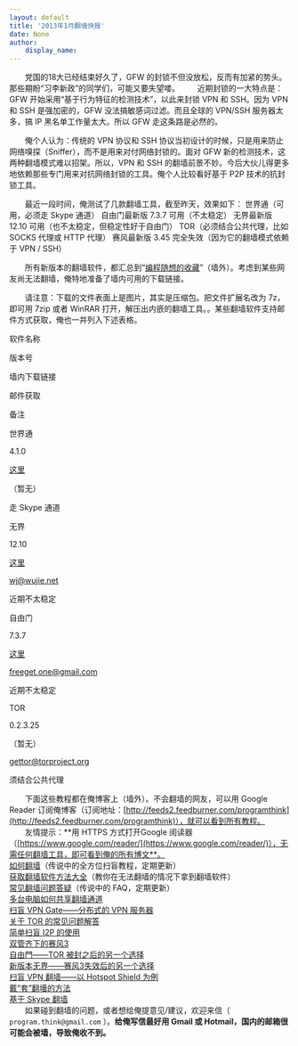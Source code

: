 ```yaml
---
layout: default
title: '2013年1月翻墙快报'
date: None
author:
    display_name: 
---
```


  
　　党国的18大已经结束好久了，GFW 的封锁不但没放松，反而有加紧的势头。那些期盼“习李新政”的同学们，可能又要失望喽。 　　近期封锁的一大特点是：GFW 开始采用“基于行为特征的检测技术”，以此来封锁 VPN 和 SSH。因为 VPN 和 SSH 是强加密的，GFW 没法搞敏感词过滤。而且全球的 VPN/SSH 服务器太多，搞 IP 黑名单工作量太大。所以 GFW 走这条路是必然的。

　　俺个人认为：传统的 VPN 协议和 SSH 协议当初设计的时候，只是用来防止网络嗅探（Sniffer），而不是用来对付网络封锁的。面对 GFW 新的检测技术，这两种翻墙模式难以招架。所以，VPN 和 SSH 的翻墙前景不妙。今后大伙儿得更多地依赖那些专门用来对抗网络封锁的工具。俺个人比较看好基于 P2P 技术的抗封锁工具。

　　最近一段时间，俺测试了几款翻墙工具，截至昨天，效果如下： 世界通（可用，必须走 Skype 通道） 自由门最新版 7.3.7 可用（不太稳定） 无界最新版 12.10 可用（也不太稳定，但稳定性好于自由门） TOR（必须结合公共代理，比如 SOCKS 代理或 HTTP 代理） 赛风最新版 3.45 完全失效（因为它的翻墙模式依赖于 VPN / SSH）

　　所有新版本的翻墙软件，都汇总到“[编程随想的收藏](https://onedrive.live.com/?id=F5B0090663FEEADA!730)”（墙外）。考虑到某些网友尚无法翻墙，俺特地准备了墙内可用的下载链接。

  
　　请注意：下载的文件表面上是图片，其实是压缩包。把文件扩展名改为 7z，即可用 7zip 或者 WinRAR 打开，解压出内嵌的翻墙工具。。某些翻墙软件支持邮件方式获取，俺也一并列入下述表格。

软件名称

版本号

墙内下载链接

邮件获取

备注

世界通

4.1.0

[这里](http://img610.ph.126.net/jimNYb8Ngf6SHxl1RIHlsA==/1949777163676558355.bmp)

（暂无）

走 Skype 通道

无界

12.10

[这里](//lh6.googleusercontent.com/14db3ggaXCPDFGAlnmbKLcDXcazSHXzgTQKy2_MAX3zN8CKvdphB2XXYrcvfZ1TLBe8VE5ulvw8)

wj@wujie.net

近期不太稳定

自由门

7.3.7

[这里](//lh3.googleusercontent.com/LMxLwHMKlIi2y2IR5uZ3YzLraHXZ5bBD0ai_zZ6ak-wM2XTphOZJvvefYv4_oVTm5RqfD7YsA8E)

freeget.one@gmail.com

近期不太稳定

TOR

0.2.3.25

（暂无）

gettor@torproject.org

须结合公共代理

  
　　下面这些教程都在俺博客上（墙外）。不会翻墙的网友，可以用 Google Reader 订阅俺博客（订阅地址：[http://feeds2.feedburner.com/programthink](http://feeds2.feedburner.com/programthink)），就可以看到所有教程。  
　　友情提示：**用 HTTPS 方式打开Google 阅读器（[https://www.google.com/reader/](https://www.google.com/reader/)），无需任何翻墙工具，即可看到俺的所有博文**。  
[如何翻墙](https://program-think.blogspot.com/2009/05/how-to-break-through-gfw.html)（传说中的全方位扫盲教程，定期更新）  
[获取翻墙软件方法大全](https://program-think.blogspot.com/2011/03/how-to-get-gfw-tools.html)（教你在无法翻墙的情况下拿到翻墙软件）  
[常见翻墙问题答疑](https://program-think.blogspot.com/2011/09/gfw-faq.html)（传说中的 FAQ，定期更新）  
[多台电脑如何共享翻墙通道](https://program-think.blogspot.com/2013/01/cross-host-use-gfw-tool.html)  
[扫盲 VPN Gate——分布式的 VPN 服务器](https://program-think.blogspot.com/2013/04/gfw-vpngate.html)  
[关于 TOR 的常见问题解答](https://program-think.blogspot.com/2013/11/tor-faq.html)  
[简单扫盲 I2P 的使用](https://program-think.blogspot.com/2012/06/gfw-i2p.html)  
[双管齐下的赛风3](https://program-think.blogspot.com/2011/10/gfw-psiphon.html)  
[自由門——TOR 被封之后的另一个选择](https://program-think.blogspot.com/2010/03/choose-free-gate.html)  
[新版本无界——赛风3失效后的另一个选择](https://program-think.blogspot.com/2011/12/gfw-wujie.html)  
[扫盲 VPN 翻墙——以 Hotspot Shield 为例](https://program-think.blogspot.com/2011/09/gfw-vpn-hotspot-shield.html)  
[戴“套”翻墻的方法](https://program-think.blogspot.com/2009/09/break-through-gfw-with-tor.html)  
[基于 Skype 翻墙](https://program-think.blogspot.com/2011/05/through-gfw-with-skype.html)  
　　如果碰到翻墙的问题，或者想给俺提意见/建议，欢迎来信（ `program.think@gmail.com` ）。**给俺写信最好用 Gmail 或 Hotmail，国内的邮箱很可能会被墙，导致俺收不到。**

